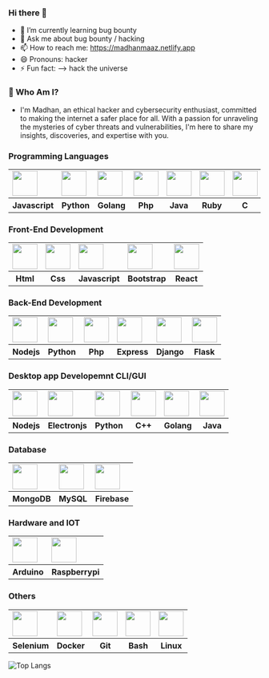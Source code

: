 ### Hi there 👋
- 🌱 I’m currently learning bug bounty
- 💬 Ask me about bug bounty / hacking
- 📫 How to reach me: https://madhanmaaz.netlify.app
- 😄 Pronouns: hacker
- ⚡ Fun fact: --> hack the universe

### 🔐 Who Am I?
- I'm Madhan, an ethical hacker and cybersecurity enthusiast, committed to making the internet a safer place for all.
With a passion for unraveling the mysteries of cyber threats and vulnerabilities, I'm here to share my insights,
discoveries, and expertise with you.



### Programming Languages
<table>
    <tr>
        <td>
            <img src="https://cdn.jsdelivr.net/gh/devicons/devicon/icons/javascript/javascript-original.svg"
                style="width: 50px;height: 50px;" />
        </td>
        <td>
            <img src="https://cdn.jsdelivr.net/gh/devicons/devicon/icons/python/python-original.svg"
                style="width: 50px;height: 50px;" />
        </td>
        <td>
            <img src="https://cdn.jsdelivr.net/gh/devicons/devicon/icons/go/go-original.svg"
                style="width: 50px;height: 50px;" />
        </td>
        <td>
            <img src="https://cdn.jsdelivr.net/gh/devicons/devicon/icons/php/php-original.svg"
                style="width: 50px;height: 50px;" />
        </td>
        <td>
            <img src="https://cdn.jsdelivr.net/gh/devicons/devicon/icons/java/java-original.svg"
                style="width: 50px;height: 50px;" />
        </td>
        <td>
            <img src="https://cdn.jsdelivr.net/gh/devicons/devicon/icons/ruby/ruby-original.svg"
                style="width: 50px;height: 50px;" />
        </td>
        <td>
            <img src="https://cdn.jsdelivr.net/gh/devicons/devicon/icons/c/c-original.svg"
                style="width: 50px;height: 50px;" />
        </td>
        <td>
            <img src="https://cdn.jsdelivr.net/gh/devicons/devicon/icons/cplusplus/cplusplus-original.svg"
                style="width: 50px;height: 50px;" />
        </td>
        <td>
            <img src="https://cdn.jsdelivr.net/gh/devicons/devicon/icons/csharp/csharp-original.svg"
                style="width: 50px;height: 50px;" />
        </td>
    </tr>
    <tr>
        <th>Javascript</th>
        <th>Python</th>
        <th>Golang</th>
        <th>Php</th>
        <th>Java</th>
        <th>Ruby</th>
        <th>C</th>
        <th>C++</th>
        <th>CSharp</th>
    </tr>
</table>

### Front-End Development
<table>
    <tr>
        <td>
            <img src="https://cdn.jsdelivr.net/gh/devicons/devicon/icons/html5/html5-original.svg"
                style="width: 50px;height: 50px;" />
        </td>
        <td>
            <img src="https://cdn.jsdelivr.net/gh/devicons/devicon/icons/css3/css3-original.svg"
                style="width: 50px;height: 50px;" />
        </td>
        <td>
            <img src="https://cdn.jsdelivr.net/gh/devicons/devicon/icons/javascript/javascript-original.svg"
                style="width: 50px;height: 50px;" />
        </td>
        <td>
            <img src="https://cdn.jsdelivr.net/gh/devicons/devicon/icons/bootstrap/bootstrap-original.svg"
                style="width: 50px;height: 50px;" />
        </td>
        <td>
            <img src="https://cdn.jsdelivr.net/gh/devicons/devicon/icons/react/react-original.svg"
                style="width: 50px;height: 50px;" />
        </td>
    </tr>
    <tr>
        <th>Html</th>
        <th>Css</th>
        <th>Javascript</th>
        <th>Bootstrap</th>
        <th>React</th>
    </tr>
</table>

### Back-End Development
<table>
    <tr>
        <td>
            <img src="https://cdn.jsdelivr.net/gh/devicons/devicon/icons/nodejs/nodejs-original.svg"
                style="width: 50px;height: 50px;" />
        </td>
        <td>
            <img src="https://cdn.jsdelivr.net/gh/devicons/devicon/icons/python/python-original.svg"
                style="width: 50px;height: 50px;" />
        </td>
        <td>
            <img src="https://cdn.jsdelivr.net/gh/devicons/devicon/icons/php/php-original.svg"
                style="width: 50px;height: 50px;" />
        </td>
        <td>
            <img src="https://cdn.jsdelivr.net/gh/devicons/devicon/icons/express/express-original.svg"
                style="width: 50px;height: 50px;" />
        </td>
        <td>
            <img src="https://cdn.jsdelivr.net/gh/devicons/devicon/icons/django/django-plain-wordmark.svg"
                style="width: 50px;height: 50px;" />
        </td>
        <td>
            <img src="https://cdn.jsdelivr.net/gh/devicons/devicon/icons/flask/flask-original-wordmark.svg"
                style="width: 50px;height: 50px;" />
        </td>
    </tr>
    <tr>
        <th>Nodejs</th>
        <th>Python</th>
        <th>Php</th>
        <th>Express</th>
        <th>Django</th>
        <th>Flask</th>
    </tr>
</table>

### Desktop app Developemnt CLI/GUI
<table>
    <tr>
        <td><img src="https://cdn.jsdelivr.net/gh/devicons/devicon/icons/nodejs/nodejs-original.svg"
                style="width: 50px;height: 50px;" /></td>
        <td><img src="https://cdn.jsdelivr.net/gh/devicons/devicon/icons/electron/electron-original.svg"
                style="width: 50px;height: 50px;" /></td>
        <td> <img src="https://cdn.jsdelivr.net/gh/devicons/devicon/icons/python/python-original.svg"
                style="width: 50px;height: 50px;" /></td>
        <td><img src="https://cdn.jsdelivr.net/gh/devicons/devicon/icons/cplusplus/cplusplus-original.svg"
                style="width: 50px;height: 50px;" /></td>
        <td> <img src="https://cdn.jsdelivr.net/gh/devicons/devicon/icons/go/go-original.svg"
                style="width: 50px;height: 50px;" /></td>
        <td> <img src="https://cdn.jsdelivr.net/gh/devicons/devicon/icons/java/java-original.svg"
                style="width: 50px;height: 50px;" /></td>
    </tr>
    <tr>
        <th>Nodejs</th>
        <th>Electronjs</th>
        <th>Python</th>
        <th>C++</th>
        <th>Golang</th>
        <th>Java</th>
    </tr>
</table>

### Database
<table>
    <tr>
        <td> <img src="https://cdn.jsdelivr.net/gh/devicons/devicon/icons/mongodb/mongodb-original.svg"
                style="width: 50px;height: 50px;" /></td>
        <td><img src="https://cdn.jsdelivr.net/gh/devicons/devicon/icons/mysql/mysql-original-wordmark.svg"
                style="width: 50px;height: 50px;" /></td>
        <td><img src="https://cdn.jsdelivr.net/gh/devicons/devicon/icons/firebase/firebase-plain-wordmark.svg"
                style="width: 50px;height: 50px;" />
        </td>
    </tr>
    <tr>
        <th>MongoDB</th>
        <th>MySQL</td>
        <th>Firebase</th>
    </tr>
</table>

### Hardware and IOT

<table>
    <tr>
        <td> <img src="https://cdn.jsdelivr.net/gh/devicons/devicon/icons/arduino/arduino-original.svg"
                style="width: 50px;height: 50px;" /></td>
        <td><img src="https://cdn.jsdelivr.net/gh/devicons/devicon/icons/raspberrypi/raspberrypi-original.svg"
                style="width: 50px;height: 50px;" /></td>
    </tr>
    <tr>
        <th>Arduino</th>
        <th>Raspberrypi</th>
    </tr>
</table>

### Others
<table>
    <tr>
        <td><img src="https://cdn.jsdelivr.net/gh/devicons/devicon/icons/selenium/selenium-original.svg"
                style="width: 50px;height: 50px;" /></td>
        <td> <img src="https://cdn.jsdelivr.net/gh/devicons/devicon/icons/docker/docker-original.svg"
                style="width: 50px;height: 50px;" /></td>
        <td>
            <img src="https://cdn.jsdelivr.net/gh/devicons/devicon/icons/git/git-original.svg"
                style="width: 50px;height: 50px;" />
        </td>
        <td> <img src="https://cdn.jsdelivr.net/gh/devicons/devicon/icons/bash/bash-original.svg"
                style="width: 50px;height: 50px;" /></td>
        <td>
            <img src="https://cdn.jsdelivr.net/gh/devicons/devicon/icons/linux/linux-original.svg"
                style="width: 50px;height: 50px;" />
        </td>
    </tr>
    <tr>
        <th>Selenium</th>
        <th>Docker</th>
        <th>Git</th>
        <th>Bash</th>
        <th>Linux</th>
    </tr>
</table>

<p></p>

![Top Langs](https://github-readme-stats.vercel.app/api/top-langs/?username=madhanmaaz&layout=donut&langs_count=20)
